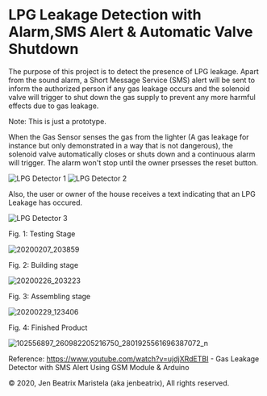 # LPG Leakage Detection with Alarm,SMS Alert & Automatic Valve Shutdown
The purpose of this project is to detect the presence of LPG leakage. Apart from the sound alarm, a Short Message Service (SMS) alert will be sent to inform the authorized person if any gas leakage occurs and the solenoid valve will trigger to shut down the gas supply to prevent any more harmful effects due to gas leakage. 

Note: This is just a prototype.

When the Gas Sensor senses the gas from the lighter (A gas leakage for instance but only demonstrated in a way that is not dangerous), the solenoid valve automatically closes or shuts down and a continuous alarm will trigger. The alarm won't stop until the owner prsesses the reset button.

![LPG Detector 1](https://user-images.githubusercontent.com/82814920/170656488-2437a13a-6bbd-4a8b-abe7-fe1235226866.gif) ![LPG Detector 2](https://user-images.githubusercontent.com/82814920/170656716-bc823c09-0277-4e2f-ade0-5ca2b71d2c83.gif) 

Also, the user or owner of the house receives a text indicating that an LPG Leakage has occured.

![LPG Detector 3](https://user-images.githubusercontent.com/82814920/170656844-7c0eb2e4-dba4-4259-958c-eb0872ad1c7d.gif)

Fig. 1: Testing Stage

![20200207_203859](https://user-images.githubusercontent.com/82814920/171134280-dab55419-3135-4c22-9364-75e1c786203d.jpg)

Fig. 2: Building stage

![20200226_203223](https://user-images.githubusercontent.com/82814920/171134412-843d9cbb-105b-4259-8506-eecb051753d2.jpg)

Fig. 3: Assembling stage

![20200229_123406](https://user-images.githubusercontent.com/82814920/171134606-4d0c0bb7-d05a-4d09-9ed4-9674352ea7c8.jpg)

Fig. 4: Finished Product

![102556897_260982205216750_2801925561696387072_n](https://user-images.githubusercontent.com/82814920/116664110-97c9ba00-a9ca-11eb-8cd7-0ae3b84d4737.jpg)

Reference: https://www.youtube.com/watch?v=ujdjXRdETBI - Gas Leakage Detector with SMS Alert Using GSM Module & Arduino

© 2020, Jen Beatrix Maristela (aka jenbeatrix), All rights reserved.
